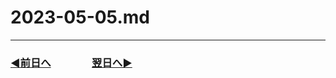 # 2023-05-05.md

---
### [◀️前日へ](https://github.com/yuasys/chatty-journal/blob/main/2023/05/2023-05-04.md)&emsp;&emsp;&emsp;&emsp;[翌日へ▶️](https://github.com/yuasys/chatty-journal/blob/main/2023/05/2023-05-06.md)

